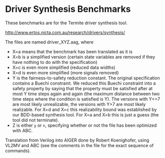 Driver Synthesis Benchmarks
===========================

These benchmarks are for the Termite driver synthesis tool.

http://www.ertos.nicta.com.au/research/drivers/synthesis/

The files are named driver_XYZ.aag, where
   - X=a means that the benchmark has been translated as it is
   - X=b is a simplified version (certain state variables are removed if they
     have nothing to do with the specification)
   - X=c is even more simplified (reduced data widths)
   - X=d is even more simplified (more signals removed)
   - Y is the fairness-to-safety reduction constant. The original specification
     contains a Buechi constraint. We reduced this Buechi constraint into a
     safety property by saying that the property must be satisfied after at
     most Y time steps again and again (the maximum distance between two time
     steps where the condition is satisfied is Y). The versions with Y<=7 are
     most likely unrealizable, the versions with Y>7 are most likely realizable.
     For X=d and X=c this realizability bound was established by our BDD-based
     synthesis tool. For X=a and X=b this is just a guess (the tool did not
     terminate).
   - Z is either `y` or `n`, specifying whether or not the file has been
     optimized with ABC.

Translation from Verilog into AIGER done by Robert Koenighofer, using VL2MV and
ABC (see the comments in the file for the exact sequence of commands).